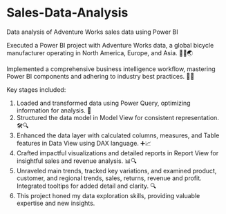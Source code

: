 # Sales-Data-Analysis
Data analysis of Adventure Works sales data using Power BI

Executed a Power BI project with Adventure Works data, a global bicycle manufacturer operating in North America, Europe, and Asia. 🚴‍♂️🌏

Implemented a comprehensive business intelligence workflow, mastering Power BI components and adhering to industry best practices. 🚀💡

Key stages included:

1. Loaded and transformed data using Power Query, optimizing information for analysis. 🔄
2. Structured the data model in Model View for consistent representation. 🛠️🔍
3. Enhanced the data layer with calculated columns, measures, and Table features in Data View using DAX language. ➕📈
4. Crafted impactful visualizations and detailed reports in Report View for insightful sales and revenue analysis. 📊🔍
5. Unraveled main trends, tracked key variations, and examined product, customer, and regional trends, sales, returns, revenue and profit. Integrated tooltips for added detail and clarity. 🔍
6. This project honed my data exploration skills, providing valuable expertise and new insights.
